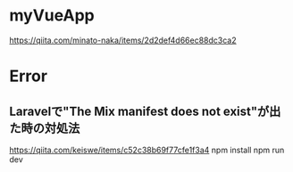 # myVueApp
https://qiita.com/minato-naka/items/2d2def4d66ec88dc3ca2


# Error
## Laravelで"The Mix manifest does not exist"が出た時の対処法
https://qiita.com/keiswe/items/c52c38b69f77cfe1f3a4 
npm install
npm run dev 
